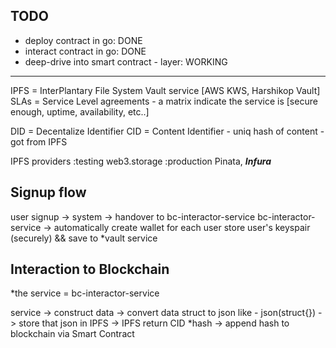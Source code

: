 ## TODO
- deploy contract in go: DONE
- interact contract in go: DONE
- deep-drive into smart contract - layer: WORKING
----

IPFS = InterPlantary File System
Vault service [AWS KWS, Harshikop Vault]
SLAs = Service Level agreements - a matrix indicate the service is
   [secure enough, uptime, availability, etc..]

DID = Decentalize Identifier
CID = Content Identifier - uniq hash of content - got from IPFS 

IPFS providers
:testing  web3.storage
:production Pinata, ***Infura***


## Signup flow
user signup -> system -> handover to bc-interactor-service 
bc-interactor-service -> automatically create wallet for each user
store user's keyspair (securely) && save to *vault service

## Interaction to Blockchain
*the service = bc-interactor-service

service -> construct data -> convert data struct to json like - json(struct{})
-> store that json in IPFS -> IPFS return CID *hash 
-> append hash to blockchain via Smart Contract

